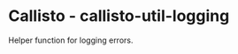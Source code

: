 Callisto - callisto-util-logging
================================

Helper function for logging errors.
